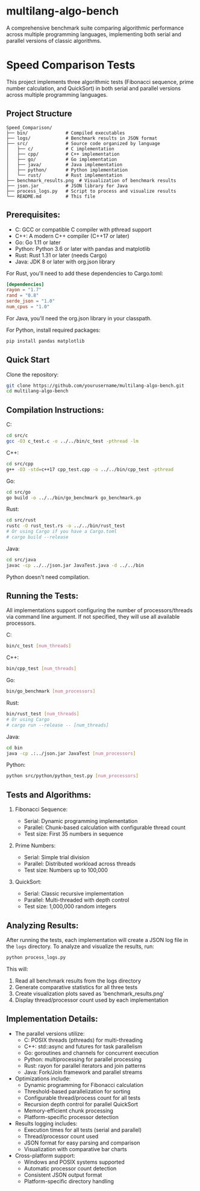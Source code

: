 # multilang-algo-bench

A comprehensive benchmark suite comparing algorithmic performance across multiple programming languages, implementing both serial and parallel versions of classic algorithms.

Speed Comparison Tests
=====================

This project implements three algorithmic tests (Fibonacci sequence, prime number calculation, and QuickSort) in both serial and parallel versions across multiple programming languages.

## Project Structure

```
Speed_Comparison/
├── bin/              # Compiled executables
├── logs/             # Benchmark results in JSON format
├── src/              # Source code organized by language
│   ├── c/            # C implementation
│   ├── cpp/          # C++ implementation
│   ├── go/           # Go implementation
│   ├── java/         # Java implementation
│   ├── python/       # Python implementation
│   └── rust/         # Rust implementation
├── benchmark_results.png  # Visualization of benchmark results
├── json.jar          # JSON library for Java
├── process_logs.py   # Script to process and visualize results
└── README.md         # This file
```

## Prerequisites:
- C: GCC or compatible C compiler with pthread support
- C++: A modern C++ compiler (C++17 or later)
- Go: Go 1.11 or later
- Python: Python 3.6 or later with pandas and matplotlib
- Rust: Rust 1.31 or later (needs Cargo)
- Java: JDK 8 or later with org.json library

For Rust, you'll need to add these dependencies to Cargo.toml:
```toml
[dependencies]
rayon = "1.7"
rand = "0.8"
serde_json = "1.0"
num_cpus = "1.0"
```

For Java, you'll need the org.json library in your classpath.

For Python, install required packages:
```bash
pip install pandas matplotlib
```

## Quick Start

Clone the repository:
```bash
git clone https://github.com/yourusername/multilang-algo-bench.git
cd multilang-algo-bench
```

## Compilation Instructions:

C:
```bash
cd src/c
gcc -O3 c_test.c -o ../../bin/c_test -pthread -lm
```

C++:
```bash
cd src/cpp
g++ -O3 -std=c++17 cpp_test.cpp -o ../../bin/cpp_test -pthread
```

Go:
```bash
cd src/go
go build -o ../../bin/go_benchmark go_benchmark.go
```

Rust:
```bash
cd src/rust
rustc -O rust_test.rs -o ../../bin/rust_test
# Or using Cargo if you have a Cargo.toml
# cargo build --release
```

Java:
```bash
cd src/java
javac -cp ../../json.jar JavaTest.java -d ../../bin
```

Python doesn't need compilation.

## Running the Tests:

All implementations support configuring the number of processors/threads via command line argument. If not specified, they will use all available processors.

C:
```bash
bin/c_test [num_threads]
```

C++:
```bash
bin/cpp_test [num_threads]
```

Go:
```bash
bin/go_benchmark [num_processors]
```

Rust:
```bash
bin/rust_test [num_threads]
# Or using Cargo
# cargo run --release -- [num_threads]
```

Java:
```bash
cd bin
java -cp .:../json.jar JavaTest [num_processors]
```

Python:
```bash
python src/python/python_test.py [num_processors]
```

## Tests and Algorithms:
1. Fibonacci Sequence:
   - Serial: Dynamic programming implementation
   - Parallel: Chunk-based calculation with configurable thread count
   - Test size: First 35 numbers in sequence

2. Prime Numbers:
   - Serial: Simple trial division
   - Parallel: Distributed workload across threads
   - Test size: Numbers up to 100,000

3. QuickSort:
   - Serial: Classic recursive implementation
   - Parallel: Multi-threaded with depth control
   - Test size: 1,000,000 random integers

## Analyzing Results:
After running the tests, each implementation will create a JSON log file in the `logs` directory. To analyze and visualize the results, run:

```bash
python process_logs.py
```

This will:
1. Read all benchmark results from the logs directory
2. Generate comparative statistics for all three tests
3. Create visualization plots saved as 'benchmark_results.png'
4. Display thread/processor count used by each implementation

## Implementation Details:
- The parallel versions utilize:
  * C: POSIX threads (pthreads) for multi-threading
  * C++: std::async and futures for task parallelism
  * Go: goroutines and channels for concurrent execution
  * Python: multiprocessing for parallel processing
  * Rust: rayon for parallel iterators and join patterns
  * Java: Fork/Join framework and parallel streams
- Optimizations include:
  * Dynamic programming for Fibonacci calculation
  * Threshold-based parallelization for sorting
  * Configurable thread/process count for all tests
  * Recursion depth control for parallel QuickSort
  * Memory-efficient chunk processing
  * Platform-specific processor detection
- Results logging includes:
  * Execution times for all tests (serial and parallel)
  * Thread/processor count used
  * JSON format for easy parsing and comparison
  * Visualization with comparative bar charts
- Cross-platform support:
  * Windows and POSIX systems supported
  * Automatic processor count detection
  * Consistent JSON output format
  * Platform-specific directory handling